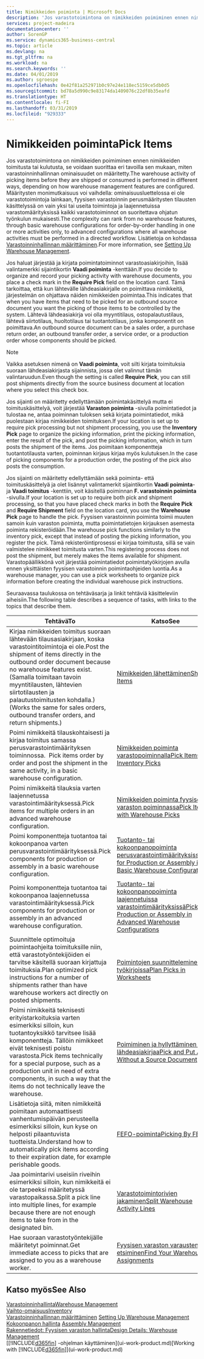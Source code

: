 ```yaml
---
title: Nimikkeiden poiminta | Microsoft Docs
description: 'Jos varastotoimintona on nimikkeiden poimiminen ennen nimikkeiden toimitusta tai kulutusta, se voidaan suorittaa eri tavoilla sen mukaan, miten varastoinninhallinnan ominaisuudet on määritetty. [Määritysten](../configure-warehouse-processes.md) monimutkaisuus voi vaihdella: ominaisuusluettelossa ei ole varastotoimintoja lainkaan, tilauskohtaisessa fyysisen varastoinnin perusmäärityksissä käsittelytoimintoja on vain muutama toiminto, kun laajennetuissa varastomäärityksissä kaikki varastotoiminnot tehdään ohjatun työnkulun mukaisesti.'
services: project-madeira
documentationcenter: ''
author: SorenGP
ms.service: dynamics365-business-central
ms.topic: article
ms.devlang: na
ms.tgt_pltfrm: na
ms.workload: na
ms.search.keywords: ''
ms.date: 04/01/2019
ms.author: sgroespe
ms.openlocfilehash: 0e42f81a252971b0c97e24e118ec5159ce5db0d5
ms.sourcegitcommit: bd78a5d990c9e83174da1409076c22df8b35eafd
ms.translationtype: HT
ms.contentlocale: fi-FI
ms.lasthandoff: 03/31/2019
ms.locfileid: "929333"
---
```

# <a name="pick-items"></a><span data-ttu-id="ac631-104">Nimikkeiden poiminta</span><span class="sxs-lookup"><span data-stu-id="ac631-104">Pick Items</span></span>
<span data-ttu-id="ac631-105">Jos varastotoimintona on nimikkeiden poimiminen ennen nimikkeiden toimitusta tai kulutusta, se voidaan suorittaa eri tavoilla sen mukaan, miten varastoinninhallinnan ominaisuudet on määritetty.</span><span class="sxs-lookup"><span data-stu-id="ac631-105">The warehouse activity of picking items before they are shipped or consumed is performed in different ways, depending on how warehouse management features are configured.</span></span> <span data-ttu-id="ac631-106">Määritysten monimutkaisuus voi vaihdella: ominaisuusluettelossa ei ole varastotoimintoja lainkaan, fyysisen varastoinnin perusmääritysten tilausten käsittelyssä on vain yksi tai useita toimintoja ja laajennetuissa varastomäärityksissä kaikki varastotoiminnot on suoritettava ohjatun työnkulun mukaisesti.</span><span class="sxs-lookup"><span data-stu-id="ac631-106">The complexity can rank from no warehouse features, through basic warehouse configurations for order-by-order handling in one or more activities only, to advanced configurations where all warehouse activities must be performed in a directed workflow.</span></span> <span data-ttu-id="ac631-107">Lisätietoja on kohdassa [Varastoinninhallinnan määrittäminen](warehouse-setup-warehouse.md).</span><span class="sxs-lookup"><span data-stu-id="ac631-107">For more information, see [Setting Up Warehouse Management](warehouse-setup-warehouse.md).</span></span>

<span data-ttu-id="ac631-108">Jos haluat järjestää ja kirjata poimintatoiminnot varastoasiakirjoihin, lisää valintamerkki sijaintikortin **Vaadi poiminta** -kenttään.</span><span class="sxs-lookup"><span data-stu-id="ac631-108">If you decide to organize and record your picking activity with warehouse documents, you place a check mark in the **Require Pick** field on the location card.</span></span> <span data-ttu-id="ac631-109">Tämä tarkoittaa, että kun lähtevälle lähdeasiakirjalle on poimittava nimikkeitä, järjestelmän on ohjattava näiden nimikkeiden poimintaa.</span><span class="sxs-lookup"><span data-stu-id="ac631-109">This indicates that when you have items that need to be picked for an outbound source document you want the picking of those items to be controlled by the system.</span></span> <span data-ttu-id="ac631-110">Lähtevä lähdeasiakirja voi olla myyntitilaus, ostopalautustilaus, lähtevä siirtotilaus, huoltotilaus tai tuotantotilaus, jonka komponentit on poimittava.</span><span class="sxs-lookup"><span data-stu-id="ac631-110">An outbound source document can be a sales order, a purchase return order, an outbound transfer order, a service order, or a production order whose components should be picked.</span></span>

> [!NOTE]
> <span data-ttu-id="ac631-111">Vaikka asetuksen nimenä on **Vaadi poiminta**, voit silti kirjata toimituksia suoraan lähdeasiakirjasta sijainnista, jossa olet valinnut tämän valintaruudun.</span><span class="sxs-lookup"><span data-stu-id="ac631-111">Even though the setting is called **Require Pick**, you can still post shipments directly from the source business document at location where you select this check box.</span></span>

<span data-ttu-id="ac631-112">Jos sijainti on määritetty edellyttämään poimintakäsittelyä mutta ei toimituskäsittelyä, voit järjestää **Varaston poiminta** -sivulla poimintatiedot ja tulostaa ne, antaa poiminnan tuloksen sekä kirjata poimintatiedot, mikä puolestaan kirjaa nimikkeiden toimituksen.</span><span class="sxs-lookup"><span data-stu-id="ac631-112">If your location is set up to require pick processing but not shipment processing, you use the **Inventory Pick** page to organize the picking information, print the picking information, enter the result of the pick, and post the picking information, which in turn posts the shipment of the items.</span></span> <span data-ttu-id="ac631-113">Jos poimitaan komponentteja tuotantotilausta varten, poiminnan kirjaus kirjaa myös kulutuksen.</span><span class="sxs-lookup"><span data-stu-id="ac631-113">In the case of picking components for a production order, the posting of the pick also posts the consumption.</span></span>

<span data-ttu-id="ac631-114">Jos sijainti on määritetty edellyttämään sekä poiminta- että toimituskäsittelyä ja olet lisännyt valintamerkit sijaintikortin **Vaadi poiminta**- ja **Vaadi toimitus** -kenttiin, voit käsitellä poiminnan **F. varastoinnin poiminta** -sivulla.</span><span class="sxs-lookup"><span data-stu-id="ac631-114">If your location is set up to require both pick and shipment processing, so that you have placed check marks in both the **Require Pick** and **Require Shipment** field on the location card, you use the **Warehouse Pick** page to handle the pick.</span></span> <span data-ttu-id="ac631-115">Fyysisen varastoinnin poiminta toimii muuten samoin kuin varaston poiminta, mutta poimintatietojen kirjauksen asemesta poiminta rekisteröidään.</span><span class="sxs-lookup"><span data-stu-id="ac631-115">The warehouse pick functions similarly to the inventory pick, except that instead of posting the picking information, you register the pick.</span></span> <span data-ttu-id="ac631-116">Tämä rekisteröintiprosessi ei kirjaa toimitusta, sillä se vain valmistelee nimikkeet toimitusta varten.</span><span class="sxs-lookup"><span data-stu-id="ac631-116">This registering process does not post the shipment, but merely makes the items available for shipment.</span></span> <span data-ttu-id="ac631-117">Varastopäällikkönä voit järjestää poimintatiedot poimintatyökirjojen avulla ennen yksittäisten fyysisen varastoinnin poimintaohjeiden luontia.</span><span class="sxs-lookup"><span data-stu-id="ac631-117">As a warehouse manager, you can use a pick worksheets to organize pick information before creating the individual warehouse pick instructions.</span></span>

<span data-ttu-id="ac631-118">Seuraavassa taulukossa on tehtäväsarja ja linkit tehtäviä käsitteleviin aiheisiin.</span><span class="sxs-lookup"><span data-stu-id="ac631-118">The following table describes a sequence of tasks, with links to the topics that describe them.</span></span>   

|<span data-ttu-id="ac631-119">**Tehtävä**</span><span class="sxs-lookup"><span data-stu-id="ac631-119">**To**</span></span>|<span data-ttu-id="ac631-120">**Katso**</span><span class="sxs-lookup"><span data-stu-id="ac631-120">**See**</span></span>|
|------------|-------------|  
|<span data-ttu-id="ac631-121">Kirjaa nimikkeiden toimitus suoraan lähtevään tilausasiakirjaan, koska varastointitoimintoja ei ole.</span><span class="sxs-lookup"><span data-stu-id="ac631-121">Post the shipment of items directly in the outbound order document because no warehouse features exist.</span></span> <span data-ttu-id="ac631-122">(Samalla toimitaan tavoin myyntitilausten, lähtevien siirtotilausten ja palautustoimitusten kohdalla.)</span><span class="sxs-lookup"><span data-stu-id="ac631-122">(Works the same for sales orders, outbound transfer orders, and return shipments.)</span></span>|[<span data-ttu-id="ac631-123">Nimikkeiden lähettäminen</span><span class="sxs-lookup"><span data-stu-id="ac631-123">Ship Items</span></span>](warehouse-how-ship-items.md)|  
|<span data-ttu-id="ac631-124">Poimi nimikkeitä tilauskohtaisesti ja kirjaa toimitus samassa perusvarastointimäärityksen toiminnossa.  </span><span class="sxs-lookup"><span data-stu-id="ac631-124">Pick items order by order and post the shipment in the same activity, in a basic warehouse configuration.</span></span>|[<span data-ttu-id="ac631-125">Nimikkeiden poiminta varastopoiminnalla</span><span class="sxs-lookup"><span data-stu-id="ac631-125">Pick Items with Inventory Picks</span></span>](warehouse-how-to-pick-items-with-inventory-picks.md)|
|<span data-ttu-id="ac631-126">Poimi nimikkeitä tilauksia varten laajennetussa varastointimäärityksessä.</span><span class="sxs-lookup"><span data-stu-id="ac631-126">Pick items for multiple orders in an advanced warehouse configuration.</span></span>|[<span data-ttu-id="ac631-127">Nimikkeiden poiminta fyysisen varaston poiminnassa</span><span class="sxs-lookup"><span data-stu-id="ac631-127">Pick Items with Warehouse Picks</span></span>](warehouse-how-to-pick-items-for-warehouse-shipment.md)|  
|<span data-ttu-id="ac631-128">Poimi komponentteja tuotantoa tai kokoonpanoa varten perusvarastointimäärityksessä.</span><span class="sxs-lookup"><span data-stu-id="ac631-128">Pick components for production or assembly in a basic warehouse configuration.</span></span>|[<span data-ttu-id="ac631-129">Tuotanto- tai kokoonpanopoiminta perusvarastointimäärityksissä</span><span class="sxs-lookup"><span data-stu-id="ac631-129">Pick for Production or Assembly in Basic Warehouse Configurations</span></span>](warehouse-how-to-pick-for-production.md)|
|<span data-ttu-id="ac631-130">Poimi komponentteja tuotantoa tai kokoonpanoa laajennetussa varastointimäärityksessä.</span><span class="sxs-lookup"><span data-stu-id="ac631-130">Pick components for production or assembly in an advanced warehouse configuration.</span></span>|[<span data-ttu-id="ac631-131">Tuotanto- tai kokoonpanopoiminta laajennetuissa varastointimäärityksissä</span><span class="sxs-lookup"><span data-stu-id="ac631-131">Pick for Production or Assembly in Advanced Warehouse Configurations</span></span>](warehouse-how-to-pick-for-internal-operations-in-advanced-warehousing.md)|  
|<span data-ttu-id="ac631-132">Suunnittele optimoituja poimintaohjeita toimituksille niin, että varastotyöntekijöiden ei tarvitse käsitellä suoraan kirjattuja toimituksia.</span><span class="sxs-lookup"><span data-stu-id="ac631-132">Plan optimized pick instructions for a number of shipments rather than have warehouse workers act directly on posted shipments.</span></span>|[<span data-ttu-id="ac631-133">Poimintojen suunnitteleminen työkirjoissa</span><span class="sxs-lookup"><span data-stu-id="ac631-133">Plan Picks in Worksheets</span></span>](warehouse-how-to-plan-picks-in-worksheets.md)|  
|<span data-ttu-id="ac631-134">Poimi nimikkeitä teknisesti erityistarkoituksia varten esimerkiksi silloin, kun tuotantoyksikkö tarvitsee lisää komponentteja. Tällöin nimikkeet eivät teknisesti poistu varastosta.</span><span class="sxs-lookup"><span data-stu-id="ac631-134">Pick items technically for a special purpose, such as a production unit in need of extra components, in such a way that the items do not technically leave the warehouse.</span></span>|[<span data-ttu-id="ac631-135">Poimiminen ja hyllyttäminen ilman lähdeasiakirjaa</span><span class="sxs-lookup"><span data-stu-id="ac631-135">Pick and Put Away Without a Source Document</span></span>](warehouse-how-to-create-put-aways-from-internal-put-aways.md)|
|<span data-ttu-id="ac631-136">Lisätietoja siitä, miten nimikkeitä poimitaan automaattisesti vanhentumispäivän perusteella esimerkiksi silloin, kun kyse on helposti pilaantuvista tuotteista.</span><span class="sxs-lookup"><span data-stu-id="ac631-136">Understand how to automatically pick items according to their expiration date, for example perishable goods.</span></span>|[<span data-ttu-id="ac631-137">FEFO-poiminta</span><span class="sxs-lookup"><span data-stu-id="ac631-137">Picking By FEFO</span></span>](warehouse-picking-by-fefo.md)|
|<span data-ttu-id="ac631-138">Jaa poimintarivi useisiin riveihin esimerkiksi silloin, kun nimikkeitä ei ole tarpeeksi määritetyssä varastopaikassa.</span><span class="sxs-lookup"><span data-stu-id="ac631-138">Split a pick line into multiple lines, for example because there are not enough items to take from in the designated bin.</span></span>|[<span data-ttu-id="ac631-139"> Varastotoimintorivien jakaminen</span><span class="sxs-lookup"><span data-stu-id="ac631-139">Split Warehouse Activity Lines</span></span>](warehouse-how-to-split-warehouse-activity-lines.md)|
|<span data-ttu-id="ac631-140">Hae suoraan varastotyöntekijälle määritetyt poiminnat.</span><span class="sxs-lookup"><span data-stu-id="ac631-140">Get immediate access to picks that are assigned to you as a warehouse worker.</span></span>|[<span data-ttu-id="ac631-141">Fyysisen varaston varausten etsiminen</span><span class="sxs-lookup"><span data-stu-id="ac631-141">Find Your Warehouse Assignments</span></span>](warehouse-how-to-find-your-warehouse-assignments.md)|  

## <a name="see-also"></a><span data-ttu-id="ac631-142">Katso myös</span><span class="sxs-lookup"><span data-stu-id="ac631-142">See Also</span></span>  
[<span data-ttu-id="ac631-143">Varastoinninhallinta</span><span class="sxs-lookup"><span data-stu-id="ac631-143">Warehouse Management</span></span>](warehouse-manage-warehouse.md)  
[<span data-ttu-id="ac631-144">Vaihto-omaisuus</span><span class="sxs-lookup"><span data-stu-id="ac631-144">Inventory</span></span>](inventory-manage-inventory.md)  
<span data-ttu-id="ac631-145">[Varastoinninhallinnan määrittäminen](warehouse-setup-warehouse.md)   </span><span class="sxs-lookup"><span data-stu-id="ac631-145">[Setting Up Warehouse Management](warehouse-setup-warehouse.md)   </span></span>  
<span data-ttu-id="ac631-146">[Kokoonpanon hallinta](assembly-assemble-items.md)  </span><span class="sxs-lookup"><span data-stu-id="ac631-146">[Assembly Management](assembly-assemble-items.md)  </span></span>  
[<span data-ttu-id="ac631-147">Rakennetiedot: Fyysisen varaston hallinta</span><span class="sxs-lookup"><span data-stu-id="ac631-147">Design Details: Warehouse Management</span></span>](design-details-warehouse-management.md)  
<span data-ttu-id="ac631-148">[[!INCLUDE[d365fin](includes/d365fin_md.md)] -ohjelman käyttäminen](ui-work-product.md)</span><span class="sxs-lookup"><span data-stu-id="ac631-148">[Working with [!INCLUDE[d365fin](includes/d365fin_md.md)]](ui-work-product.md)</span></span>
